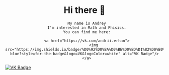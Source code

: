 <div id="header" align="center">
      <h1>
            Hi there 👋
      </h1>
      
      My name is Andrey
      I'm interested in Math and Phisics.
      You can find me here:
      
      <a href="https://vk.com/andrii.erhan">
            <img src="https://img.shields.io/badge/%D0%92%D0%BA%D0%BE%D0%BD%D1%82%D0%B0%D0%BA%D1%82%D0%B5-blue?style=for-the-badge&logo=VK&logoColor=white" alt="VK Badge"/>
      </a>
      
</div>
 <a href="https://vk.com/andrii.erhan">
            <img src="https://img.shields.io/badge/%D0%92%D0%BA%D0%BE%D0%BD%D1%82%D0%B0%D0%BA%D1%82%D0%B5-blue?style=for-the-badge&logo=VK&logoColor=white" alt="VK Badge"/>
      </a>


